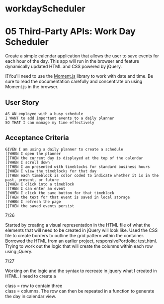 # workdayScheduler
# 05 Third-Party APIs: Work Day Scheduler

Create a simple calendar application that allows the user to save events for each hour of the day. This app will run in the browser and feature dynamically updated HTML and CSS powered by jQuery.

[]You'll need to use the [Moment.js](https://momentjs.com/) library to work with date and time. Be sure to read the documentation carefully and concentrate on using Moment.js in the browser.

## User Story

```
AS AN employee with a busy schedule
I WANT to add important events to a daily planner
SO THAT I can manage my time effectively
```

## Acceptance Criteria

```
GIVEN I am using a daily planner to create a schedule
[]WHEN I open the planner
[]THEN the current day is displayed at the top of the calendar
[]WHEN I scroll down
[]THEN I am presented with timeblocks for standard business hours
[]WHEN I view the timeblocks for that day
[]THEN each timeblock is color coded to indicate whether it is in the past, present, or future
[]WHEN I click into a timeblock
[]THEN I can enter an event
[]WHEN I click the save button for that timeblock
[]THEN the text for that event is saved in local storage
[]WHEN I refresh the page
[]THEN the saved events persist
```

7/26

Started by creating a visual representation in the HTML file of what the elements that will need to be created in jQuery will look like.  Used the CSS file to create borders to outline the grid pattern within the container.  Borrowed the HTML from an earlier project, responsivePortfolio; test.html.
Trying to work out the logic that will create the columns within each row using jQuery.

7/27

Working on the logic and the syntax to recreate in jquery what I created in HTML. I need to create a <div> class = row to contain three <div> class = columns.  The row can then be repeated in a function to generate the day in calendar view.
